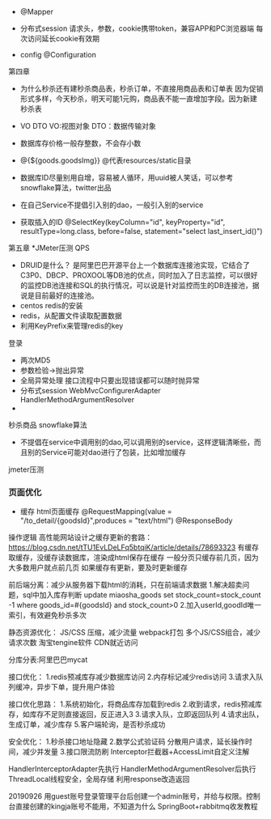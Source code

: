 * @Mapper
* 分布式session
请求头，参数，cookie携带token，兼容APP和PC浏览器端
每次访问延长cookie有效期

* config
@Configuration


第四章
* 为什么秒杀还有建秒杀商品表，秒杀订单，不直接用商品表和订单表
因为促销形式多样，今天秒杀，明天可能1元购，商品表不能一直增加字段。因为新建秒杀表
* VO DTO
VO:视图对象
DTO：数据传输对象
* 数据库存价格一般存整数，不会存小数
* @{${goods.goodsImg}} @代表resources/static目录
* 数据库ID尽量别用自增，容易被人循环，用uuid被人笑话，可以参考snowflake算法，twitter出品

* 在自己Service不提倡引入别的dao，一般引入别的service
* 获取插入的ID 
@SelectKey(keyColumn="id", keyProperty="id", resultType=long.class, before=false, statement="select last_insert_id()")


第五章
*JMeter压测
QPS


* DRUID是什么？
是阿里巴巴开源平台上一个数据库连接池实现，它结合了C3P0、DBCP、PROXOOL等DB池的优点，同时加入了日志监控，可以很好的监控DB池连接和SQL的执行情况，可以说是针对监控而生的DB连接池，据说是目前最好的连接池。
* centos redis的安装
* redis，从配置文件读取配置数据
* 利用KeyPrefix来管理redis的key

登录
* 两次MD5
* 参数检验->抛出异常
* 全局异常处理
接口流程中只要出现错误都可以随时抛异常
* 分布式session
WebMvcConfigurerAdapter
HandlerMethodArgumentResolver
* 

秒杀商品
snowflake算法
* 不提倡在service中调用别的dao,可以调用别的service，这样逻辑清晰些，而且别的Service可能对dao进行了包装，比如增加缓存


jmeter压测


### 页面优化
* 缓存
html页面缓存
@RequestMapping(value = "/to_detail/{goodsId}",produces = "text/html")
@ResponseBody

操作逻辑
高性能网站设计之缓存更新的套路：https://blog.csdn.net/tTU1EvLDeLFq5btqiK/article/details/78693323
有缓存取缓存，没缓存读数据库，渲染成html保存在缓存
一般分页只缓存前几页，因为大多数用户就点前几页
如果缓存有更新，要及时更新缓存

前后端分离：减少从服务器下载html的消耗，只在前端请求数据
1.解决超卖问题，sql中加入库存判断
update miaosha_goods set stock_count=stock_count -1 where goods_id=#{goodsId} and stock_count>0
2.加入userId,goodId唯一索引，有效避免秒杀多次

静态资源优化：
JS/CSS 压缩，减少流量 webpack打包
多个JS/CSS组合，减少请求次数 淘宝tengine软件
CDN就近访问

分库分表:阿里巴巴mycat

接口优化：
1.redis预减库存减少数据库访问
2.内存标记减少redis访问
3.请求入队列缓冲，异步下单，提升用户体验


接口优化思路：
1.系统初始化，将商品库存加载到redis
2.收到请求，redis预减库存，如库存不足则直接返回，反正进入3
3.请求入队，立即返回队列
4.请求出队，生成订单，减少库存
5.客户端轮询，是否秒杀成功


安全优化：
1.秒杀接口地址隐藏
2.数学公式验证码
分散用户请求，延长操作时间，减少并发量
3.接口限流防刷
Interceptor拦截器+AccessLimit自定义注解

HandlerInterceptorAdapter先执行
HandlerMethodArgumentResolver后执行
ThreadLocal线程安全，全局存储
利用response改造返回






20190926
用guest账号登录管理平台后创建一个admin账号，并给与权限。控制台直接创建的kingja账号不能用，不知道为什么
SpringBoot+rabbitmq收发教程



